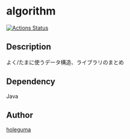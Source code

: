 algorithm
====
[![Actions Status](https://github.com/holeguma/algorithm/workflows/verify/badge.svg)](https://github.com/holeguma/algorithm/actions) 

## Description
よく/たまに使うデータ構造、ライブラリのまとめ

  
## Dependency
Java

## Author
[holeguma](https://github.com/holeguma)
